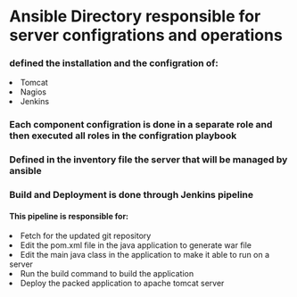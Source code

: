 <h1>Ansible Directory responsible for server configrations and operations</h1>
<h3>defined the installation and the configration of:</h3>
<li>Tomcat</li>
<li>Nagios</li>
<li>Jenkins</li>
<h3>Each component configration is done in a separate role and then executed all roles in the configration playbook</h3>
<h3>Defined in the inventory file the server that will be managed by ansible</h3>
<h3>Build and Deployment is done through Jenkins pipeline</h3>
<h4>This pipeline is responsible for:</h4>
<li>Fetch for the updated git repository</li>
<li>Edit the pom.xml file in the java application to generate war file</li>
<li>Edit the main java class in the application to make it able to run on a server</li>
<li>Run the build command to build the application</li>
<li>Deploy the packed application to apache tomcat server</li>
